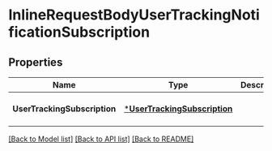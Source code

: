 # InlineRequestBodyUserTrackingNotificationSubscription

## Properties
Name | Type | Description | Notes
------------ | ------------- | ------------- | -------------
**UserTrackingSubscription** | [***UserTrackingSubscription**](UserTrackingSubscription.md) |  | [optional] [default to null]

[[Back to Model list]](../README.md#documentation-for-models) [[Back to API list]](../README.md#documentation-for-api-endpoints) [[Back to README]](../README.md)


